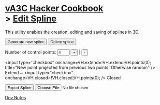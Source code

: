 [vA3C Hacker Cookbook]( ../../va3c-hacker-cookbook/index.html )<br>> [Edit Spline]( ../../va3c-hacker-cookbook/edit-spline/index.html )
===

This utility enables the creation, editing and saving of splines in 3D.


<input type="button" onclick=VH.splineMakerRandomPoints(inpPoints.value); value="Generate new spline" /> 
<input type="button" onclick=VH.splineDelete(); value="Delete spline" /> 

Number of control points: <input type="number" id="inpPoints"  min="4" max="1000" step="1" value="4" style="width:3em" />
<input type=button onclick=inpPoints.value++;VH.points(1); value="+" title="Add new point" /> | 
<input type=button onclick=inpPoints.value--;VH.points(-1); value="-" title="Remove final point" />

<input type="checkbox" onchange=VH.extend=!VH.extend;VH.points(0); title="New point projected from previous two points. Otherwise random" /> Extend ~ 
<input type="checkbox" onchange=VH.closed=!VH.closed;VH.points(0); /> Closed<br>


<input type="button" onclick=VH.exportSpline(); value="Export Spline" /> 
<input type=file size="40" onchange=VH.importSpline(this); >


<a href="JavaScript:VH.displayMarkdown('./dev-notes.md',menuLeft);" >Dev Notes</a>
